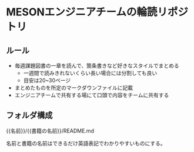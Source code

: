 # MESONエンジニアチームの輪読リポジトリ

## ルール

- 毎週課題図書の一章を読んで、箇条書きなど好きなスタイルでまとめる
  - 一週間で読みきれないくらい長い場合には分割しても良い
  - 目安は20~30ページ
- まとめたものを所定のマークダウンファイルに記載
- エンジニアチームで共有する場にて口頭で内容をチームに共有する

## フォルダ構成

{{名前}}/{{書籍の名前}}/README.md

名前と書籍の名前はできるだけ英語表記でわかりやすいものにする。
